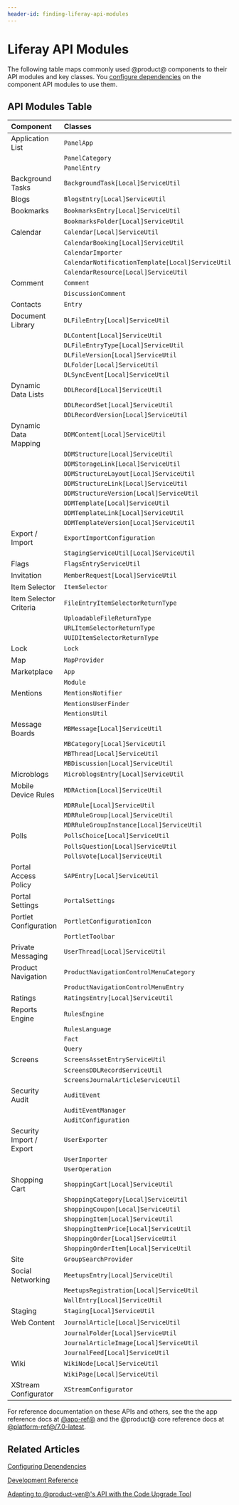 ```yaml
---
header-id: finding-liferay-api-modules
---
```


# Liferay API Modules

The following table maps commonly used @product@ components to their API modules
and key classes. You 
[configure dependencies](/docs/7-0/tutorials/-/knowledge_base/t/configuring-dependencies) 
on the component API modules to use them. 

## API Modules Table

| Component | Classes | Module Symbolic Name (Artifact ID) |
| :-------------------- | :---------------- | :----------------------------------------------------------------------------------- |
| Application List    | `PanelApp`                                | `com.liferay.application.list.api` |
|                          | `PanelCategory`                         |                                                    |
|                          | `PanelEntry`                               |                                                       |
| Background Tasks | `BackgroundTask[Local]ServiceUtil` | `com.liferay.portal.background.task.api` |
| Blogs             | `BlogsEntry[Local]ServiceUtil`             | `com.liferay.blogs.api`                       |
| Bookmarks      | `BookmarksEntry[Local]ServiceUtil`      | `com.liferay.bookmarks.api`           |
|                      | `BookmarksFolder[Local]ServiceUtil`     |                                               |
| Calendar         | `Calendar[Local]ServiceUtil`                    | `com.liferay.calendar.api` |
|                      | `CalendarBooking[Local]ServiceUtil`             |                                 |
|                      | `CalendarImporter`                                       |                            |
|                      | `CalendarNotificationTemplate[Local]ServiceUtil` |                        |
|                      | `CalendarResource[Local]ServiceUtil`        |                                |
| Comment        | `Comment`                                    | `com.liferay.comment.api` |
|                      | `DiscussionComment`                     |                                          |
| Contacts         | `Entry`                                         | `com.liferay.contacts.api`          |
| Document Library    | `DLFileEntry[Local]ServiceUtil` | `com.liferay.document.library.api` |
|                      | `DLContent[Local]ServiceUtil`         |                                                   |
|                      | `DLFileEntryType[Local]ServiceUtil` |                                                     |
|                      | `DLFileVersion[Local]ServiceUtil`     |                                                      |
|                      | `DLFolder[Local]ServiceUtil`              |                                                      |
|                      | `DLSyncEvent[Local]ServiceUtil`            |                                                     |
| Dynamic Data Lists | `DDLRecord[Local]ServiceUtil`           | `com.liferay.dynamic.data.lists.api` |
|                            | `DDLRecordSet[Local]ServiceUtil`       |                                                   |
|                            | `DDLRecordVersion[Local]ServiceUtil` |                                                    |
| Dynamic Data Mapping | `DDMContent[Local]ServiceUtil`    | `com.liferay.dynamic.data.mapping.api` |
|                      | `DDMStructure[Local]ServiceUtil`             |                                |
|                      | `DDMStorageLink[Local]ServiceUtil`         |                                |
|                      | `DDMStructureLayout[Local]ServiceUtil`   |                                |
|                      | `DDMStructureLink[Local]ServiceUtil`       |                                |
|                      | `DDMStructureVersion[Local]ServiceUtil ` |                                |
|                      | `DDMTemplate[Local]ServiceUtil`            |                                |
|                      | `DDMTemplateLink[Local]ServiceUtil`      |                                    |
|                      | `DDMTemplateVersion[Local]ServiceUtil` |                                       |
| Export / Import  | `ExportImportConfiguration`               | `com.liferay.exportimport.api` |
|                        | `StagingServiceUtil[Local]ServiceUtil`   |                                              |
| Flags                | `FlagsEntryServiceUtil`                       | `com.liferay.flags.api`                  |
| Invitation          | `MemberRequest[Local]ServiceUtil`      | `com.liferay.invitation.invite.members.api` |
| Item Selector            | `ItemSelector`                            | `com.liferay.item.selector.api`             |
| Item Selector Criteria | `FileEntryItemSelectorReturnType` | `com.liferay.item.selector.criteria.api`|
|                               | `UploadableFileReturnType`         |                                                 |
|                               | `URLItemSelectorReturnType`      |                                             |
|                               | `UUIDItemSelectorReturnType`  |                                          |
| Lock                 | `Lock`                         | `com.liferay.portal.lock.api`              |
| Map               | `MapProvider`               | `com.liferay.map.api`                    |
| Marketplace    | `App`                          | `com.liferay.marketplace.api`        |
|                      | `Module`                       |                                            |
| Mentions         | `MentionsNotifier`          | `com.liferay.mentions.api`     |
|                      | `MentionsUserFinder`            |                                        |
|                      | `MentionsUtil`                          |                                            |
| Message Boards  | `MBMessage[Local]ServiceUtil`   | `com.liferay.message.boards.api` |
|                      | `MBCategory[Local]ServiceUtil`       |                                |
|                      | `MBThread[Local]ServiceUtil`             |                                |
|                      | `MBDiscussion[Local]ServiceUtil`        |                                   |
| Microblogs           | `MicroblogsEntry[Local]ServiceUtil` | `com.liferay.microblogs.api` |
| Mobile Device Rules  | `MDRAction[Local]ServiceUtil`       | `com.liferay.mobile.device.rules.api` |
|                      | `MDRRule[Local]ServiceUtil`                      |                                           |
|                      | `MDRRuleGroup[Local]ServiceUtil`              |                                       |
|                      | `MDRRuleGroupInstance[Local]ServiceUtil`   |                                   |
| Polls                | `PollsChoice[Local]ServiceUtil`                  | `com.liferay.polls.api` |
|                      | `PollsQuestion[Local]ServiceUtil`                |                                            |
|                      | `PollsVote[Local]ServiceUtil`                    |                                                          |
| Portal Access Policy     | `SAPEntry[Local]ServiceUtil`   | `com.liferay.portal.security.service.access.policy.api` |
| Portal Settings            | `PortalSettings`               | `com.liferay.portal.settings.api` |
| Portlet Configuration            | `PortletConfigurationIcon` | `com.liferay.portlet.configuration.icon.locator.api` |
|                                         | `PortletToolbar`               | `com.liferay.portlet.configuration.toolbar.contributor.locator.api` |
| Private Messaging            | `UserThread[Local]ServiceUtil`  |           `com.liferay.social.privatemessaging.api` |
| Product Navigation  | `ProductNavigationControlMenuCategory` | `com.liferay.product.navigation.control.menu.api`  |
|                             | `ProductNavigationControlMenuEntry`   |                                  |
| Ratings            | `RatingsEntry[Local]ServiceUtil`  | `com.liferay.ratings.api` |
| Reports Engine  | `RulesEngine`     | `reports.engine.api`                         |
|                       | `RulesLanguage`     |                                                  |
|                       | `Fact`                       |                                              |
|                       | `Query`                         |                                         |
| Screens   | `ScreensAssetEntryServiceUtil`    | `com.liferay.screens.api`   |
|              | `ScreensDDLRecordServiceUtil`     |                                         |
|              | `ScreensJournalArticleServiceUtil` |                                            |
| Security Audit | `AuditEvent`               | `com.liferay.portal.security.audit.api` |
|                     | `AuditEventManager`    |                                                         |
|                     | `AuditConfiguration`     |                                                            |
| Security Import / Export | `UserExporter`    | `com.liferay.portal.security.exportimport.api` |
|                                   | `UserImporter`   |                                                              |
|                                   | `UserOperation` |                                                           |
| Shopping Cart  | `ShoppingCart[Local]ServiceUtil`        | `com.liferay.shopping.api` |
|                      | `ShoppingCategory[Local]ServiceUtil`  |                                      |
|                      | `ShoppingCoupon[Local]ServiceUtil`    |                                      |
|                      | `ShoppingItem[Local]ServiceUtil`        |                                      |
|                      | `ShoppingItemPrice[Local]ServiceUtil`  |                                     |
|                      | `ShoppingOrder[Local]ServiceUtil`        |                                     |
|                      | `ShoppingOrderItem[Local]ServiceUtil`  |                                     |
| Site            | `GroupSearchProvider`                             | `com.liferay.site.api`           |
| Social Networking | `MeetupsEntry[Local]ServiceUtil`    | `com.liferay.social.networking.api`|
|                          | `MeetupsRegistration[Local]ServiceUtil` |                                           |
|                         | `WallEntry[Local]ServiceUtil`                |                                       |
| Staging            | `Staging[Local]ServiceUtil`               | `com.liferay.staging.api`   |
| Web Content   | `JournalArticle[Local]ServiceUtil`   | `com.liferay.journal.api`         |
|                      | `JournalFolder[Local]ServiceUtil`          |                                     |
|                      | `JournalArticleImage[Local]ServiceUtil` |                                     |
|                      | `JournalFeed[Local]ServiceUtil`            |                                      |
| Wiki               | `WikiNode[Local]ServiceUtil`                   | `com.liferay.wiki.api`     |
|                      | `WikiPage[Local]ServiceUtil`                     |                                      |
| XStream Configurator | `XStreamConfigurator`          | `com.liferay.xstream.configurator.api` |

For reference documentation on these APIs and others, see the the app reference 
docs at 
[@app-ref@](@app-ref@) and the @product@ core reference docs at 
[@platform-ref@/7.0-latest](@platform-ref@/7.0-latest). 

## Related Articles

[Configuring Dependencies](/docs/7-0/tutorials/-/knowledge_base/t/configuring-dependencies)

[Development Reference](/docs/7-0/reference/-/knowledge_base/r/development-reference)

[Adapting to @product-ver@'s API with the Code Upgrade Tool](/docs/7-0/tutorials/-/knowledge_base/t/adapting-to-liferay-7s-api-with-the-code-upgrade-tool)

